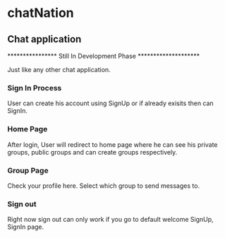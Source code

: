 # chatNation
<h2>Chat application</h2>

**************** Still In Development Phase ********************

Just like any other chat application.

<h3>Sign In Process</h3>
User can create his account using SignUp or if already exisits then can SignIn.

<h3>Home Page</h3>
After login, User will redirect to home page where he can see his private groups, public groups and can create groups respectively.

<h3>Group Page</h3>
Check your profile here.
Select which group to send messages to.

<h3>Sign out</h3>
Right now sign out can only work if you go to default welcome SignUp, SignIn page.
